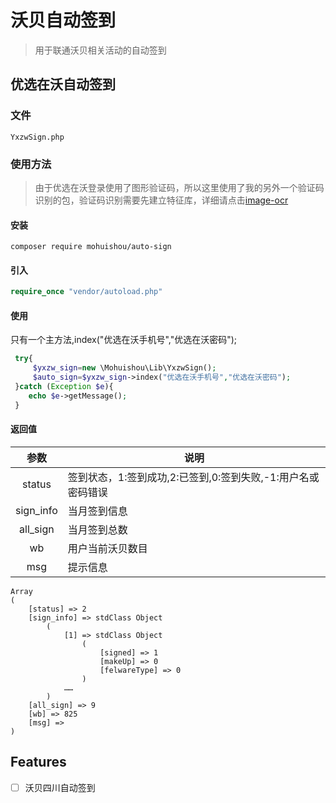 # 沃贝自动签到

> 用于联通沃贝相关活动的自动签到

## 优选在沃自动签到

### 文件
    YxzwSign.php

### 使用方法

> 由于优选在沃登录使用了图形验证码，所以这里使用了我的另外一个验证码识别的包，验证码识别需要先建立特征库，详细请点击[image-ocr](https://github.com/mohuishou/ImageOCR)

#### 安装
```
composer require mohuishou/auto-sign
```

#### 引入
```php
require_once "vendor/autoload.php"
```

#### 使用

只有一个主方法,index("优选在沃手机号","优选在沃密码");
```php
 try{
     $yxzw_sign=new \Mohuishou\Lib\YxzwSign();
     $auto_sign=$yxzw_sign->index("优选在沃手机号","优选在沃密码");
 }catch (Exception $e){
    echo $e->getMessage();
 }
```

#### 返回值

| 参数 | 说明 |
|:------:|-------|
|status|签到状态，1:签到成功,2:已签到,0:签到失败,-1:用户名或密码错误|
|sign_info|当月签到信息|
|all_sign|当月签到总数|
|wb|用户当前沃贝数目|
|msg|提示信息|


```
Array
(
    [status] => 2
    [sign_info] => stdClass Object
        (
            [1] => stdClass Object
                (
                    [signed] => 1
                    [makeUp] => 0
                    [felwareType] => 0
                )
            ……
        )
    [all_sign] => 9
    [wb] => 825
    [msg] => 
)
```
## Features
- [ ] 沃贝四川自动签到